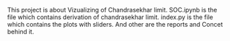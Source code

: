 This project is about Vizualizing of Chandrasekhar limit. 
SOC.ipynb is the file which contains derivation of chandrasekhar limit. 
index.py is the file which contains the plots with sliders. 
And other are the reports and Concet behind it. 
